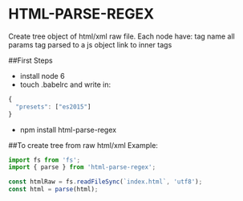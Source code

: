 # HTML-PARSE-REGEX

Create tree object of html/xml raw file.
Each node have:
    tag name
    all params tag parsed to a js object
    link to inner tags

##First Steps
* install node 6
* touch .babelrc
and write in:
```javascript
{
  "presets": ["es2015"]
}
```
* npm install html-parse-regex

##To create tree from raw html/xml
Example:
```javascript
import fs from 'fs';
import { parse } from 'html-parse-regex';

const htmlRaw = fs.readFileSync(`index.html`, 'utf8');
const html = parse(html);
```
